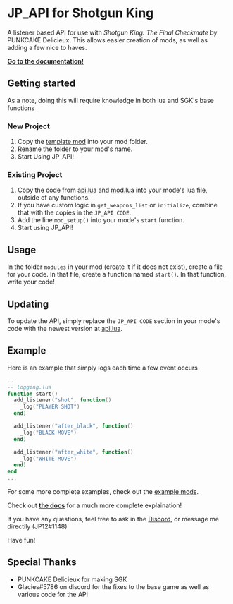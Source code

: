 # JP_API for Shotgun King

A listener based API for use with *Shotgun King: The Final Checkmate* by PUNKCAKE Delicieux.
This allows easier creation of mods, as well as adding a few nice to haves.

**[Go to the documentation!](/doc/api.md)**

## Getting started

As a note, doing this will require knowledge in both lua and SGK's base functions

### New Project

1. Copy the [template mod](/template%20mod/) into your mod folder.
2. Rename the folder to your mod's name.
3. Start Using JP_API!

### Existing Project

1. Copy the code from [api.lua](/src/api.lua) and [mod.lua](/src/mod.lua) into your mode's lua file, outside of any functions.
2. If you have custom logic in `get_weapons_list` or `initialize`, combine that with the copies in the `JP_API CODE`.
3. Add the line `mod_setup()` into your mode's `start` function.
4. Start using JP_API!

## Usage

In the folder `modules` in your mod (create it if it does not exist), create a file for your code.
In that file, create a function named `start()`.
In that function, write your code!

## Updating

To update the API, simply replace the `JP_API CODE` section in your mode's code with the newest version at [api.lua](/src/api.lua).

## Example

Here is an example that simply logs each time a few event occurs

```lua
...
-- logging.lua
function start()
  add_listener("shot", function() 
    _log("PLAYER SHOT")
  end)

  add_listener("after_black", function() 
    _log("BLACK MOVE")
  end)

  add_listener("after_white", function() 
    _log("WHITE MOVE")
  end)
end
...
```

For some more complete examples, check out the [example mods](/examples/).

Check out **[the docs](/doc/api.md)** for a much more complete explaination!

If you have any questions, feel free to ask in the [Discord](https://discord.gg/dpQx647USm), or message me directily (JP12#1148)

Have fun!

## Special Thanks

- PUNKCAKE Delicieux for making SGK
- Glacies#5786 on discord for the fixes to the base game as well as various code for the API
